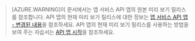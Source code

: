 > [AZURE.WARNING]이 문서에서는 앱 서비스 API 앱의 원본 미리 보기 릴리스를 참조합니다. API 앱의 현재 미리 보기 릴리스에 대한 정보는 [앱 서비스 API 앱 - 변경된 내용](../articles/app-service-api/app-service-api-whats-changed.md)을 참조하세요. API 앱의 현재 미리 보기 릴리스를 사용하는 방법을 보여 주는 자습서는 [API 앱 시작](../articles/app-service-api/app-service-api-dotnet-get-started.md)을 참조하세요.

<!---HONumber=AcomDC_1203_2015-->
